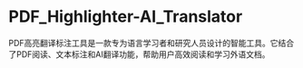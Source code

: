 # PDF_Highlighter-AI_Translator
PDF高亮翻译标注工具是一款专为语言学习者和研究人员设计的智能工具。它结合了PDF阅读、文本标注和AI翻译功能，帮助用户高效阅读和学习外语文档。
